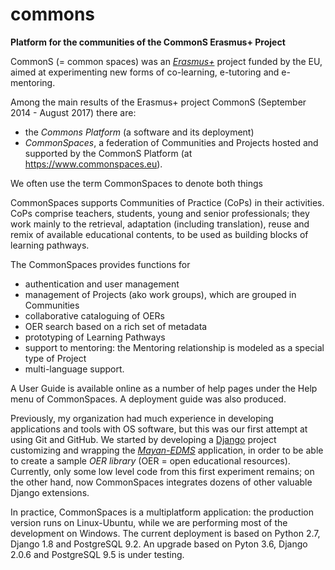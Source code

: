 # commons
**Platform for the communities of the CommonS Erasmus+ Project**

CommonS (= common spaces) was an [*Erasmus+*](http://ec.europa.eu/programmes/erasmus-plus/index_en.htm) project funded by the EU, aimed at experimenting new forms of co-learning, e-tutoring and e-mentoring.

Among the main results of the Erasmus+ project CommonS (September 2014 - August 2017) there are:
- the *Commons Platform* (a software and its deployment)
- *CommonSpaces*, a federation of Communities and Projects hosted and supported by the CommonS Platform (at https://www.commonspaces.eu).

We often use the term CommonSpaces to denote both things

CommonSpaces supports Communities of Practice (CoPs) in their activities. CoPs comprise teachers, students, young and senior professionals; they work mainly to the retrieval, adaptation (including translation), reuse and remix of available educational contents, to be used as building blocks of learning pathways.

The CommonSpaces provides functions for
- authentication and user management
- management of Projects (ako work groups), which are grouped in Communities
- collaborative cataloguing of OERs
- OER search based on a rich set of metadata
- prototyping of Learning Pathways
- support to mentoring: the Mentoring relationship is modeled as a special type of Project
- multi-language support.

A User Guide is available online as a number of help pages under the Help menu of CommonSpaces. A deployment guide was also produced.

Previously, my organization had much experience in developing applications and tools with OS software, but this was our first attempt at using Git and GitHub.
We started by developing a [Django](https://www.djangoproject.com) project customizing and wrapping the [*Mayan-EDMS*](https://github.com/mayan-edms) application, in order to be able to create a sample *OER library* (OER = open educational resources). Currently, only some low level code from this first experiment remains; on the other hand, now CommonSpaces integrates dozens of other valuable Django extensions.

In practice, CommonSpaces is a multiplatform application: the production version runs on Linux-Ubuntu, while we are performing most of the development on Windows.
The current deployment is based on Python 2.7, Django 1.8 and PostgreSQL 9.2. An upgrade based on Pyton 3.6, Django 2.0.6 and PostgreSQL 9.5 is under testing.
